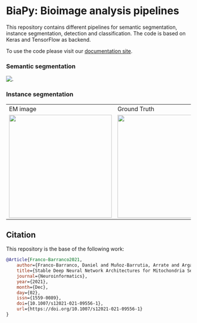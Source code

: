 # BiaPy: Bioimage analysis pipelines
                                                                                                                        
This repository contains different pipelines for semantic segmentation, instance segmentation, detection and classification. The code is based on Keras and TensorFlow as backend. 
                                                                                                                        
To use the code please visit our [documentation site](https://em-image-segmentation.readthedocs.io/en/latest/).         
                                                                                                                        
### Semantic segmentation                                                                                               
                                                                                                                        
![.](https://github.com/danifranco/BiaPy/blob/master/docs/source/img/seg.gif)                           
                                                                                                                        
### Instance segmentation                                                                                               

<table>
  <tr>
    <td>EM image</td>
     <td>Ground Truth</td>
     <td>Prediction</td>
  </tr>
  <tr>
    <td><img src="https://github.com/danifranco/BiaPy/blob/master/docs/source/video/nucmm_z_volume.gif" width=280></td>
    <td><img src="https://github.com/danifranco/BiaPy/blob/master/docs/source/video/nucmm_z_volume_mask.gif" width=280 ></td>
    <td><img src="https://github.com/danifranco/BiaPy/blob/master/docs/source/video/nucmm_z_volume_mask_pred.gif" width=280 ></td>
  </tr>
 </table>
 
## Citation                                                                                                             
                                                                                                                        
This repository is the base of the following work:                                                                      
                                                                                                                        
```bibtex
@Article{Franco-Barranco2021,
    author={Franco-Barranco, Daniel and Muñoz-Barrutia, Arrate and Arganda-Carreras, Ignacio},
    title={Stable Deep Neural Network Architectures for Mitochondria Segmentation on Electron Microscopy Volumes},
    journal={Neuroinformatics},
    year={2021},
    month={Dec},
    day={02},
    issn={1559-0089},
    doi={10.1007/s12021-021-09556-1},
    url={https://doi.org/10.1007/s12021-021-09556-1}
}
``` 
